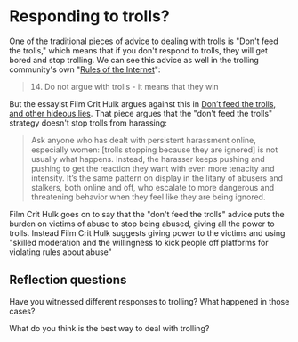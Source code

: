 # Responding to trolls?
One of the traditional pieces of advice to dealing with trolls is "Don't feed the trolls," which means that if you don't respond to trolls, they will get bored and stop trolling. We can see this advice as well in the trolling community's own "[Rules of the Internet](https://knowyourmeme.com/memes/rules-of-the-internet)":
> 14. Do not argue with trolls - it means that they win

But the essayist Film Crit Hulk argues against this in [Don’t feed the trolls, and other hideous lies](https://www.theverge.com/2018/7/12/17561768/dont-feed-the-trolls-online-harassment-abuse). That piece argues that the "don't feed the trolls" strategy doesn't stop trolls from harassing:
> Ask anyone who has dealt with persistent harassment online, especially women: [trolls stopping because they are ignored] is not usually what happens. Instead, the harasser keeps pushing and pushing to get the reaction they want with even more tenacity and intensity. It’s the same pattern on display in the litany of abusers and stalkers, both online and off, who escalate to more dangerous and threatening behavior when they feel like they are being ignored.

Film Crit Hulk goes on to say that the "don't feed the trolls" advice puts the burden on victims of abuse to stop being abused, giving all the power to trolls. Instead Film Crit Hulk suggests giving power to the victims and using "skilled moderation and the willingness to kick people off platforms for violating rules about abuse"

## Reflection questions
Have you witnessed different responses to trolling? What happened in those cases?

What do you think is the best way to deal with trolling?
